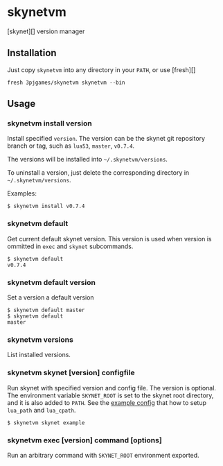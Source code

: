 # skynetvm

[skynet][] version manager

## Installation

Just copy `skynetvm` into any directory in your `PATH`, or use [fresh][]

    fresh 3pjgames/skynetvm skynetvm --bin

## Usage

### skynetvm install version

Install specified `version`. The version can be the skynet git repository branch or tag, such as `lua53`, `master`, `v0.7.4`.

The versions will be installed into `~/.skynetvm/versions`.

To uninstall a version, just delete the corresponding directory in `~/.skynetvm/versions`.

Examples:

    $ skynetvm install v0.7.4

### skynetvm default

Get current default skynet version. This version is used when version is ommitted in `exec` and `skynet` subcommands.

    $ skynetvm default
    v0.7.4

### skynetvm default version

Set a version a default version

    $ skynetvm default master
    $ skynetvm default
    master

### skynetvm versions

List installed versions.

### skynetvm skynet \[version\] configfile

Run skynet with specified version and config file. The version is optional. The environment variable `SKYNET_ROOT` is set to the skynet root directory, and it is also added to `PATH`. See the [example config](https://github.com/3pjgames/skynetvm/example) that how to setup `lua_path` and `lua_cpath`.

    $ skynetvm skynet example

### skynetvm exec \[version\] command \[options\]

Run an arbitrary command with `SKYNET_ROOT` environment exported.
